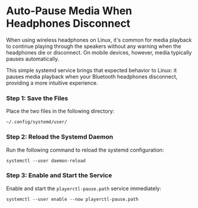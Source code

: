 # Auto-Pause Media When Headphones Disconnect

When using wireless headphones on Linux, it's common for media playback to continue playing through the speakers without any warning when the headphones die or disconnect. On mobile devices, however, media typically pauses automatically.

This simple systemd service brings that expected behavior to Linux: it pauses media playback when your Bluetooth headphones disconnect, providing a more intuitive experience.

### Step 1: Save the Files
Place the two files in the following directory:

```
~/.config/systemd/user/
```

### Step 2: Reload the Systemd Daemon
Run the following command to reload the systemd configuration:

```
systemctl --user daemon-reload
```

### Step 3: Enable and Start the Service
Enable and start the `playerctl-pause.path` service immediately:
```
systemctl --user enable --now playerctl-pause.path
```
